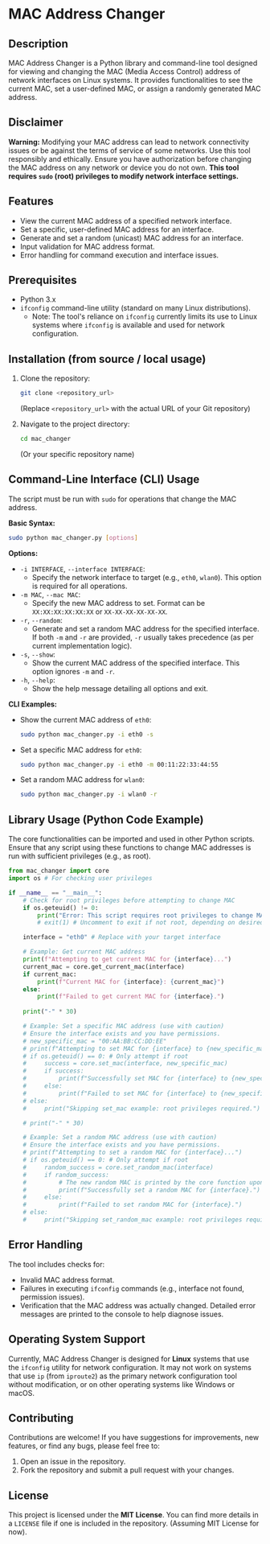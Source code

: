 # MAC Address Changer

## Description
MAC Address Changer is a Python library and command-line tool designed for viewing and changing the MAC (Media Access Control) address of network interfaces on Linux systems. It provides functionalities to see the current MAC, set a user-defined MAC, or assign a randomly generated MAC address.

## Disclaimer
**Warning:** Modifying your MAC address can lead to network connectivity issues or be against the terms of service of some networks. Use this tool responsibly and ethically. Ensure you have authorization before changing the MAC address on any network or device you do not own.
**This tool requires `sudo` (root) privileges to modify network interface settings.**

## Features
*   View the current MAC address of a specified network interface.
*   Set a specific, user-defined MAC address for an interface.
*   Generate and set a random (unicast) MAC address for an interface.
*   Input validation for MAC address format.
*   Error handling for command execution and interface issues.

## Prerequisites
*   Python 3.x
*   `ifconfig` command-line utility (standard on many Linux distributions).
    *   Note: The tool's reliance on `ifconfig` currently limits its use to Linux systems where `ifconfig` is available and used for network configuration.

## Installation (from source / local usage)
1.  Clone the repository:
    ```bash
    git clone <repository_url>
    ```
    (Replace `<repository_url>` with the actual URL of your Git repository)

2.  Navigate to the project directory:
    ```bash
    cd mac_changer
    ```
    (Or your specific repository name)

## Command-Line Interface (CLI) Usage
The script must be run with `sudo` for operations that change the MAC address.

**Basic Syntax:**
```bash
sudo python mac_changer.py [options]
```

**Options:**
*   `-i INTERFACE`, `--interface INTERFACE`:
    *   Specify the network interface to target (e.g., `eth0`, `wlan0`). This option is required for all operations.
*   `-m MAC`, `--mac MAC`:
    *   Specify the new MAC address to set. Format can be `XX:XX:XX:XX:XX:XX` or `XX-XX-XX-XX-XX-XX`.
*   `-r`, `--random`:
    *   Generate and set a random MAC address for the specified interface. If both `-m` and `-r` are provided, `-r` usually takes precedence (as per current implementation logic).
*   `-s`, `--show`:
    *   Show the current MAC address of the specified interface. This option ignores `-m` and `-r`.
*   `-h`, `--help`:
    *   Show the help message detailing all options and exit.

**CLI Examples:**
*   Show the current MAC address of `eth0`:
    ```bash
    sudo python mac_changer.py -i eth0 -s
    ```
*   Set a specific MAC address for `eth0`:
    ```bash
    sudo python mac_changer.py -i eth0 -m 00:11:22:33:44:55
    ```
*   Set a random MAC address for `wlan0`:
    ```bash
    sudo python mac_changer.py -i wlan0 -r
    ```

## Library Usage (Python Code Example)
The core functionalities can be imported and used in other Python scripts. Ensure that any script using these functions to change MAC addresses is run with sufficient privileges (e.g., as root).

```python
from mac_changer import core
import os # For checking user privileges

if __name__ == "__main__":
    # Check for root privileges before attempting to change MAC
    if os.geteuid() != 0:
        print("Error: This script requires root privileges to change MAC addresses.")
        # exit(1) # Uncomment to exit if not root, depending on desired behavior

    interface = "eth0" # Replace with your target interface

    # Example: Get current MAC address
    print(f"Attempting to get current MAC for {interface}...")
    current_mac = core.get_current_mac(interface)
    if current_mac:
        print(f"Current MAC for {interface}: {current_mac}")
    else:
        print(f"Failed to get current MAC for {interface}.")
    
    print("-" * 30)

    # Example: Set a specific MAC address (use with caution)
    # Ensure the interface exists and you have permissions.
    # new_specific_mac = "00:AA:BB:CC:DD:EE" 
    # print(f"Attempting to set MAC for {interface} to {new_specific_mac}...")
    # if os.geteuid() == 0: # Only attempt if root
    #     success = core.set_mac(interface, new_specific_mac)
    #     if success:
    #         print(f"Successfully set MAC for {interface} to {new_specific_mac}")
    #     else:
    #         print(f"Failed to set MAC for {interface} to {new_specific_mac}.")
    # else:
    #     print("Skipping set_mac example: root privileges required.")

    # print("-" * 30)

    # Example: Set a random MAC address (use with caution)
    # Ensure the interface exists and you have permissions.
    # print(f"Attempting to set a random MAC for {interface}...")
    # if os.geteuid() == 0: # Only attempt if root
    #     random_success = core.set_random_mac(interface)
    #     if random_success:
    #         # The new random MAC is printed by the core function upon success
    #         print(f"Successfully set a random MAC for {interface}.")
    #     else:
    #         print(f"Failed to set random MAC for {interface}.")
    # else:
    #     print("Skipping set_random_mac example: root privileges required.")
```

## Error Handling
The tool includes checks for:
*   Invalid MAC address format.
*   Failures in executing `ifconfig` commands (e.g., interface not found, permission issues).
*   Verification that the MAC address was actually changed.
Detailed error messages are printed to the console to help diagnose issues.

## Operating System Support
Currently, MAC Address Changer is designed for **Linux** systems that use the `ifconfig` utility for network configuration. It may not work on systems that use `ip` (from `iproute2`) as the primary network configuration tool without modification, or on other operating systems like Windows or macOS.

## Contributing
Contributions are welcome! If you have suggestions for improvements, new features, or find any bugs, please feel free to:
1.  Open an issue in the repository.
2.  Fork the repository and submit a pull request with your changes.

## License
This project is licensed under the **MIT License**. You can find more details in a `LICENSE` file if one is included in the repository. (Assuming MIT License for now).
